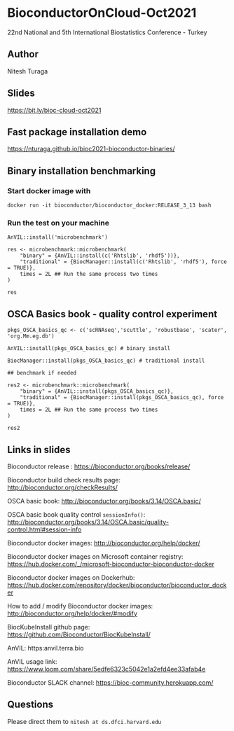 # BioconductorOnCloud-Oct2021

22nd National and 5th International Biostatistics Conference - Turkey

## Author

Nitesh Turaga

## Slides

https://bit.ly/bioc-cloud-oct2021

## Fast package installation demo

https://nturaga.github.io/bioc2021-bioconductor-binaries/ 

## Binary installation benchmarking

### Start docker image with

```
docker run -it bioconductor/bioconductor_docker:RELEASE_3_13 bash
```

### Run the test on your machine

```
AnVIL::install('microbenchmark')

res <- microbenchmark::microbenchmark(
    "binary" = {AnVIL::install(c('Rhtslib', 'rhdf5'))},
    "traditional" = {BiocManager::install(c('Rhtslib', 'rhdf5'), force = TRUE)},
    times = 2L ## Run the same process two times
)

res
```

## OSCA Basics book - quality control experiment

```
pkgs_OSCA_basics_qc <- c('scRNAseq','scuttle', 'robustbase', 'scater', 'org.Mm.eg.db')

AnVIL::install(pkgs_OSCA_basics_qc) # binary install
         
BiocManager::install(pkgs_OSCA_basics_qc) # traditional install

## benchmark if needed

res2 <- microbenchmark::microbenchmark(
    "binary" = {AnVIL::install(pkgs_OSCA_basics_qc)},
    "traditional" = {BiocManager::install(pkgs_OSCA_basics_qc), force = TRUE)},
    times = 2L ## Run the same process two times
)

res2
```

## Links in slides

Bioconductor release : https://bioconductor.org/books/release/

Bioconductor build check results page: http://bioconductor.org/checkResults/

OSCA basic book: http://bioconductor.org/books/3.14/OSCA.basic/

OSCA basic book quality control `sessionInfo()`: http://bioconductor.org/books/3.14/OSCA.basic/quality-control.html#session-info

Bioconductor docker images: http://bioconductor.org/help/docker/

Bioconductor docker images on Microsoft container registry: https://hub.docker.com/_/microsoft-bioconductor-bioconductor-docker

Bioconductor docker images on Dockerhub: https://hub.docker.com/repository/docker/bioconductor/bioconductor_docker

How to add / modify Bioconductor docker images: http://bioconductor.org/help/docker/#modify 

BiocKubeInstall github page: https://github.com/Bioconductor/BiocKubeInstall/

AnVIL: https:anvil.terra.bio

AnVIL usage link: https://www.loom.com/share/5edfe6323c5042e1a2efd4ee33afab4e

Bioconductor SLACK channel: https://bioc-community.herokuapp.com/

## Questions

Please direct them to `nitesh at ds.dfci.harvard.edu`



